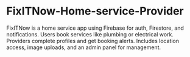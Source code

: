 # FixITNow-Home-service-Provider
FixITNow is a home service app using Firebase for auth, Firestore, and notifications. Users book services like plumbing or electrical work. Providers complete profiles and get booking alerts. Includes location access, image uploads, and an admin panel for management.
